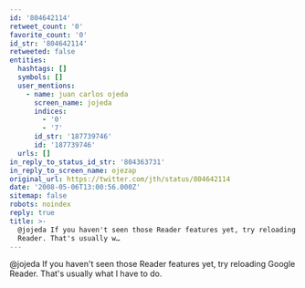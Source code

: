 ```yaml
---
id: '804642114'
retweet_count: '0'
favorite_count: '0'
id_str: '804642114'
retweeted: false
entities:
  hashtags: []
  symbols: []
  user_mentions:
    - name: juan carlos ojeda
      screen_name: jojeda
      indices:
        - '0'
        - '7'
      id_str: '187739746'
      id: '187739746'
  urls: []
in_reply_to_status_id_str: '804363731'
in_reply_to_screen_name: ojezap
original_url: https://twitter.com/jth/status/804642114
date: '2008-05-06T13:00:56.000Z'
sitemap: false
robots: noindex
reply: true
title: >-
  @jojeda If you haven't seen those Reader features yet, try reloading Google
  Reader. That's usually w…
---
```


@jojeda If you haven't seen those Reader features yet, try reloading Google Reader. That's usually what I have to do.